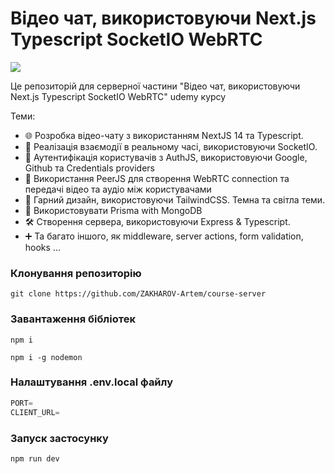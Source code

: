 # Відео чат, використовуючи Next.js Typescript SocketIO WebRTC

![](https://cdn.sanity.io/images/yluk7vgs/production/8a75bbc132aebe7bcd3132f184cfbc92db2ef9ca-1920x1080.png)

Це репозиторій для серверної частини "Відео чат, використовуючи Next.js Typescript SocketIO WebRTC" udemy курсу

Теми:

- 🌐 Розробка відео-чату з використанням NextJS 14 та Typescript.
- 🤝 Реалізація взаємодії в реальному часі, використовуючи SocketIO.
- 🔐 Аутентифікація користувачів з AuthJS, використовуючи Google, Github та Credentials providers
- 🎥 Використання PeerJS для створення WebRTC connection та передачі відео та аудіо між користувачами
- 💅 Гарний дизайн, використовуючи TailwindCSS. Темна та світла теми.
- 🧾 Використовувати Prisma with MongoDB
- 🛠️ Створення сервера, використовуючи Express & Typescript.
- ➕ Та багато іншого, як middleware, server actions, form validation, hooks ...

### Клонування репозиторію

```shell
git clone https://github.com/ZAKHAROV-Artem/course-server
```

### Завантаження бібліотек

```shell
npm i
```
```shell
npm i -g nodemon
```
### Налаштування .env.local файлу

```js
PORT=
CLIENT_URL=
```

### Запуск застосунку

```shell
npm run dev
```
